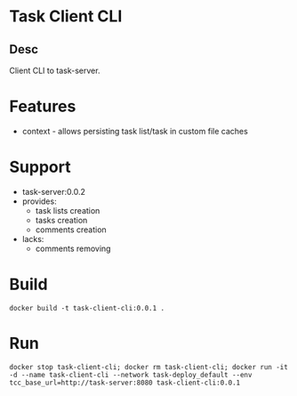 # Task Client CLI

## Desc

Client CLI to task-server.

# Features

- context - allows persisting task list/task in custom file caches

# Support

- task-server:0.0.2
- provides:
    - task lists creation
    - tasks creation
    - comments creation
- lacks:
    - comments removing

# Build

`
docker build -t task-client-cli:0.0.1 .
`

# Run

`
docker stop task-client-cli;
docker rm task-client-cli;
docker run -it -d --name task-client-cli --network task-deploy_default --env tcc_base_url=http://task-server:8080 task-client-cli:0.0.1
`
